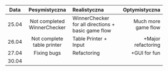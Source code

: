 |Data  |Pesymistyczna|Realistyczna|Optymistyczna|
:-------------------:|:-------------------:|:-------------------|-------------------:
|25.04| Not completed WinnerChecker | WinnerChecker for all directions + basic game flow | Much more game flow
|26.04| Not complete table printer| Table Printer + Input | +Major refactoring
|27.04| Fixing bugs | Refactoring | +GUI for fun
|30.04|
